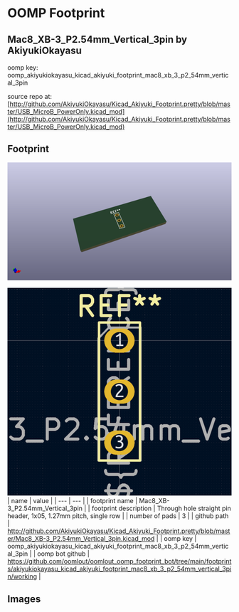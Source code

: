 # OOMP Footprint  
## Mac8_XB-3_P2.54mm_Vertical_3pin  by AkiyukiOkayasu  
  
oomp key: oomp_akiyukiokayasu_kicad_akiyuki_footprint_mac8_xb_3_p2_54mm_vertical_3pin  
  
source repo at: [http://github.com/AkiyukiOkayasu/Kicad_Akiyuki_Footprint.pretty/blob/master/USB_MicroB_PowerOnly.kicad_mod](http://github.com/AkiyukiOkayasu/Kicad_Akiyuki_Footprint.pretty/blob/master/USB_MicroB_PowerOnly.kicad_mod)  
## Footprint  
  
[![working_kicad_pcb_3d.png](working_kicad_pcb_3d_600.png)](working_kicad_pcb_3d.png)  
  
[![working.png](working_600.png)](working.png)  
| name | value | 
| --- | --- | 
| footprint name | Mac8_XB-3_P2.54mm_Vertical_3pin | 
| footprint description | Through hole straight pin header, 1x05, 1.27mm pitch, single row | 
| number of pads | 3 | 
| github path | http://github.com/AkiyukiOkayasu/Kicad_Akiyuki_Footprint.pretty/blob/master/Mac8_XB-3_P2.54mm_Vertical_3pin.kicad_mod | 
| oomp key | oomp_akiyukiokayasu_kicad_akiyuki_footprint_mac8_xb_3_p2_54mm_vertical_3pin | 
| oomp bot github | https://github.com/oomlout/oomlout_oomp_footprint_bot/tree/main/footprints/akiyukiokayasu_kicad_akiyuki_footprint_mac8_xb_3_p2_54mm_vertical_3pin/working | 
## Images  
